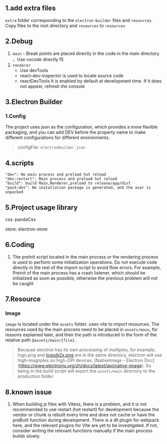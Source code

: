 ## 1.add extra files

`extra` folder corresponding to the `electron-builder` files and `resources`. Copy files to the root directory and `resources` to `resources`

## 2.Debug

1. `main` - Break points are placed directly in the code in the main directory ，Use vscode directly f5
2. `renderer`
   - Use devTools
   - react-dev-inspector is used to locate source code
   - reactDevTools It is enabled by default at development time. If it does not appear, refresh the console

## 3.Electron Builder

### 1.Config

The project uses json as the configuration, which provides a more flexible packaging, and you can add DEV before the property name to make different configurations for different environments.

> configFile: `electronBuilder.json`

## 4.scripts

```
"dev": No main process and preload hot reload
"dev:restart": Main process and preload hot reload
"build": build Main,Renderer,preload to release/app/dist
"pack:dev": No installation package is generated, and the asar is unpacked
```

## 5.Project usage library

css: pandaCss

store: electron-store

## 6.Coding

1. The preInit script located in the main process or the rendering process is used to perform some initialization operations. Do not execute code directly in the rest of the import script to avoid flow errors. For example, Preinit of the main process has a crash listener, which should be initialized as soon as possible, otherwise the previous problem will not be caught


## 7.Resource

### Image
`image` is located under the `assets` folder. uses vite to import resources. The resources used by the main process need to be placed in `assets/main`, for reasons explained later, and then the path is introduced in the form of the relative path `@assets/main/{file}`. 
 
> Because electron has its own processing of multiples, for example, logo.png and logo@2x.png are in the same directory, electron will use high-magnples on high-DPI devices. [NativeImage - Electron Doc] (https://www.electronjs.org/zh/docs/latest/api/native-image). So being in the build script will export the `assets/main` directory to the production folder.

## 8.known issue

1. When building js files with Vitess, there is a problem, and it is not recommended to use restart (hot restart) for development because the vendor or chunk is rebuilt every time and does not cache or have the preBuilt function during development. There is a dll plugin for webpack here, and the relevant plugins for Vite are yet to be investigated. If not, consider writing the relevant functions manually if the main process builds slowly.
